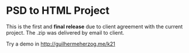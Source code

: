 # PSD to HTML Project
This is the first and **final release** due to client agreement with the current project. 
The .zip was delivered by email to client.

Try a demo in http://guilhermeherzog.me/k21
